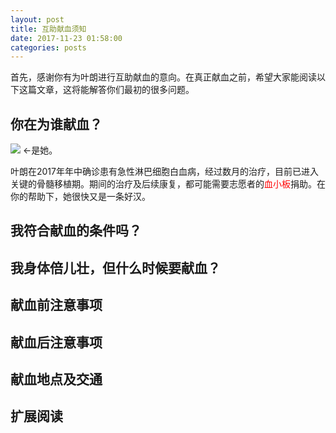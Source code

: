 ```yaml
---
layout: post
title: 互助献血须知
date: 2017-11-23 01:58:00
categories: posts
---
```


首先，感谢你有为叶朗进行互助献血的意向。在真正献血之前，希望大家能阅读以下这篇文章，这将能解答你们最初的很多问题。

## 你在为谁献血？
![](/longisthebest/images/long.png) <-是她。

叶朗在2017年年中确诊患有急性淋巴细胞白血病，经过数月的治疗，目前已进入关键的骨髓移植期。期间的治疗及后续康复，都可能需要志愿者的<span style="color:red">血小板</span>捐助。在你的帮助下，她很快又是一条好汉。


## 我符合献血的条件吗？

## 我身体倍儿壮，但什么时候要献血？

## 献血前注意事项

## 献血后注意事项

## 献血地点及交通

## 扩展阅读

